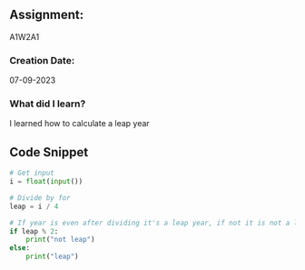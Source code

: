 ## Assignment:
A1W2A1
### Creation Date:
07-09-2023
### What did I learn?
I learned how to calculate a leap year

## Code Snippet
```python
# Get input
i = float(input())

# Divide by for
leap = i / 4

# If year is even after dividing it's a leap year, if not it is not a leap year 
if leap % 2:
    print("not leap")
else:
    print("leap")
```
